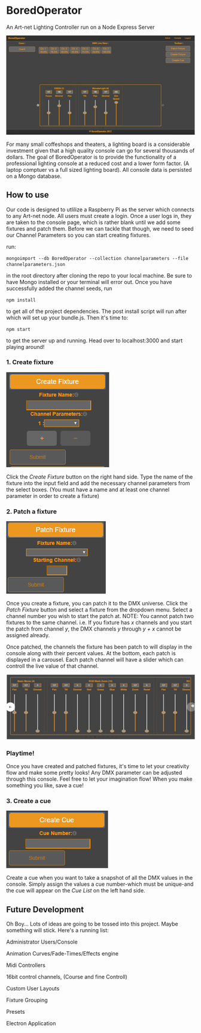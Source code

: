# BoredOperator
An Art-net Lighting Controller run on a Node Express Server

![Console View](./public/assets/images/console.png)

For many small coffeshops and theaters, a lighting board is a considerable investment given that a high quality console can go for several thousands of dollars. The goal of BoredOperator is to provide the functionality of a professional lighting console at a reduced cost and a lower form factor. (A laptop comptuer vs a full sized lighting board). All console data is persisted on a Mongo database.

## How to use

Our code is designed to utlilize a Raspberry Pi as the server which connects to any Art-net node. All users must create a login. Once a user logs in, they are taken to the console page, which is rather blank until we add some fixtures and patch them. Before we can tackle that though, we need to seed our Channel Parameters so you can start creating fixtures.

run:
```
mongoimport --db BoredOperator --collection channelparameters --file channelparameters.json 
```
in the root directory after cloning the repo to your local machine. Be sure to have Mongo installed or your terminal will error out. 
Once you have successfully added the channel seeds, run 
```
npm install
```
to get all of the project dependencies. The post install script will run after which will set up your bundle.js. Then it's time to:
```
npm start
```
to get the server up and running. Head over to localhost:3000 and start playing around!

### 1. Create fixture
![Fixture Form](./public/assets/images/fixtureform.png)
 
Click the *Create Fixture* button on the right hand side. Type the name of the fixture into the input field and add the necessary channel parameters from the select boxes. (You must have a name and at least one channel parameter in order to create a fixture)

### 2. Patch a fixture
![Patch A Fixture Form](./public/assets/images/patchform.png)

Once you create a fixture, you can patch it to the DMX universe. Click the *Patch Fixture* button and select a fixture from the dropdown menu. Select a channel number you wish to start the patch at. NOTE: You cannot patch two fixtures to the same channel. i.e. If you fixture has *x* channels and you start the patch from channel *y*, the DMX channels *y* through *y + x* cannot be assigned already. 

Once patched, the channels the fixture has been patch to will display in the console along with their percent values. At the bottom, each patch is displayed in a carousel. Each patch channel will have a slider which can controll the live value of that channel. 

![Sliders](./public/assets/images/Sliders.png)


### Playtime!

Once you have created and patched fixtures, it's time to let your creativity flow and make some pretty looks! Any DMX parameter can be adjusted through this console. Feel free to let your imagination flow! When you make something you like, save a cue!


### 3. Create a cue

![Create Cue](./public/assets/images/cueform.png)

Create a cue when you want to take a snapshot of all the DMX values in the console. Simply assign the values a cue number-which must be unique-and the cue will appear on the *Cue List* on the left hand side. 



## Future Development 

Oh Boy... Lots of ideas are going to be tossed into this project. Maybe something will stick. Here's a running list:

Administrator Users/Console

Animation Curves/Fade-Times/Effects engine

Midi Controllers

16bit control channels, (Course and fine Controll)

Custom User Layouts

Fixture Grouping

Presets

Electron Application


